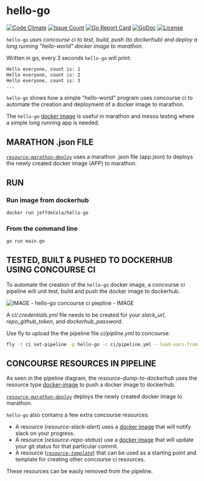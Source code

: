 # hello-go

[![Code Climate](https://codeclimate.com/github/JeffDeCola/hello-go/badges/gpa.svg)](https://codeclimate.com/github/JeffDeCola/hello-go)
[![Issue Count](https://codeclimate.com/github/JeffDeCola/hello-go/badges/issue_count.svg)](https://codeclimate.com/github/JeffDeCola/hello-go/issues)
[![Go Report Card](https://goreportcard.com/badge/jeffdecola/hello-go)](https://goreportcard.com/report/jeffdecola/hello-go)
[![GoDoc](https://godoc.org/github.com/JeffDeCola/hello-go?status.svg)](https://godoc.org/github.com/JeffDeCola/hello-go)
[![License](http://img.shields.io/:license-mit-blue.svg)](http://jeffdecola.mit-license.org)

`hello-go` _uses concourse ci to test, build, push (to dockerhub) and
deploy a long running "hello-world" docker image to marathon._

Written in go, every 3 seconds `hello-go` will print:

```bash
Hello everyone, count is: 1
Hello everyone, count is: 2
Hello everyone, count is: 3
...
```

`hello-go` shows how a simple "hello-world" program uses concourse ci to
automate the creation and deployment of a docker image to marathon.

The `hello-go` [docker image](https://hub.docker.com/r/jeffdecola/hello-go)
is useful in marathon and mesos testing where a simple long running app is needed.

## MARATHON .json FILE

[_`resource-marathon-deploy`_](https://github.com/JeffDeCola/resource-marathon-deploy)
uses a marathon .json file (app.json) to deploys the newly created docker image
(APP) to marathon.

## RUN

### Run image from dockerhub

```bash
docker run jeffdeCola/hello-go
```

### From the command line

```bash
go run main.go
```

## TESTED, BUILT & PUSHED TO DOCKERHUB USING CONCOURSE CI

To automate the creation of the `hello-go` docker image, a concourse ci pipeline
will unit test, build and push the docker image to dockerhub.

![IMAGE - hello-go concourse ci piepline - IMAGE](docs/hello-go-pipeline.jpg)

A _ci/.credentials.yml_ file needs to be created for your _slack_url_, _repo_github_token_,
and _dockerhub_password_.

Use fly to upload the the pipeline file _ci/pipline.yml_ to concourse:

```bash
fly -t ci set-pipeline -p hello-go -c ci/pipeline.yml --load-vars-from ci/.credentials.yml
```

## CONCOURSE RESOURCES IN PIPELINE

As seen in the pipeline diagram, the _resource-dump-to-dockerhub_
uses the resource type
[docker-image](https://github.com/concourse/docker-image-resource)
to push a docker image to dockerhub.

[_`resource-marathon-deploy`_](https://github.com/JeffDeCola/resource-marathon-deploy)
deploys the newly created docker image to marathon.

`hello-go` also contains a few extra concourse resources:

* A resource (_resource-slack-alert_) uses a [docker image](https://hub.docker.com/r/cfcommunity/slack-notification-resource)
  that will notify slack on your progress.
* A resource (_resource-repo-status_) use a [docker image](https://hub.docker.com/r/dpb587/github-status-resource)
  that will update your git status for that particular commit.
* A resource ([_`resource-template`_](https://github.com/JeffDeCola/resource-template))
  that can be used as a starting point and template for creating other concourse
  ci resources.

These resources can be easily removed from the pipeline.
